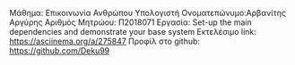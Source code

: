 Μάθημα: Επικοινωνία Ανθρώπου Υπολογιστή
Ονοματεπώνυμο:Αρβανίτης Αργύρης
Αριθμός Μητρώου: Π2018071
Εργασία: Set-up the main dependencies and demonstrate your base system
Εκτελέσιμο link: https://asciinema.org/a/275847
Προφίλ στο github: https://github.com/Deku99
